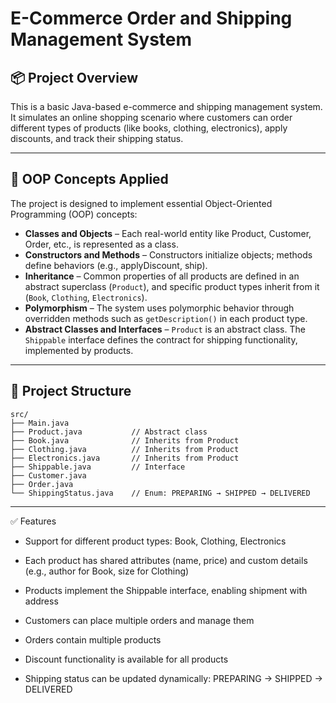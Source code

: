 # E-Commerce Order and Shipping Management System

## 📦 Project Overview

This is a basic Java-based e-commerce and shipping management system. It simulates an online shopping scenario where customers can order different types of products (like books, clothing, electronics), apply discounts, and track their shipping status.

---

## 🧠 OOP Concepts Applied

The project is designed to implement essential Object-Oriented Programming (OOP) concepts:

- **Classes and Objects** – Each real-world entity like Product, Customer, Order, etc., is represented as a class.
- **Constructors and Methods** – Constructors initialize objects; methods define behaviors (e.g., applyDiscount, ship).
- **Inheritance** – Common properties of all products are defined in an abstract superclass (`Product`), and specific product types inherit from it (`Book`, `Clothing`, `Electronics`).
- **Polymorphism** – The system uses polymorphic behavior through overridden methods such as `getDescription()` in each product type.
- **Abstract Classes and Interfaces** – `Product` is an abstract class. The `Shippable` interface defines the contract for shipping functionality, implemented by products.

---

## 🧱 Project Structure

```plaintext
src/
├── Main.java
├── Product.java           // Abstract class
├── Book.java              // Inherits from Product
├── Clothing.java          // Inherits from Product
├── Electronics.java       // Inherits from Product
├── Shippable.java         // Interface
├── Customer.java
├── Order.java
└── ShippingStatus.java    // Enum: PREPARING → SHIPPED → DELIVERED
```

---

✅ Features
- Support for different product types: Book, Clothing, Electronics

- Each product has shared attributes (name, price) and custom details (e.g., author for Book, size for Clothing)

- Products implement the Shippable interface, enabling shipment with address

- Customers can place multiple orders and manage them

- Orders contain multiple products

- Discount functionality is available for all products

- Shipping status can be updated dynamically: PREPARING → SHIPPED → DELIVERED

